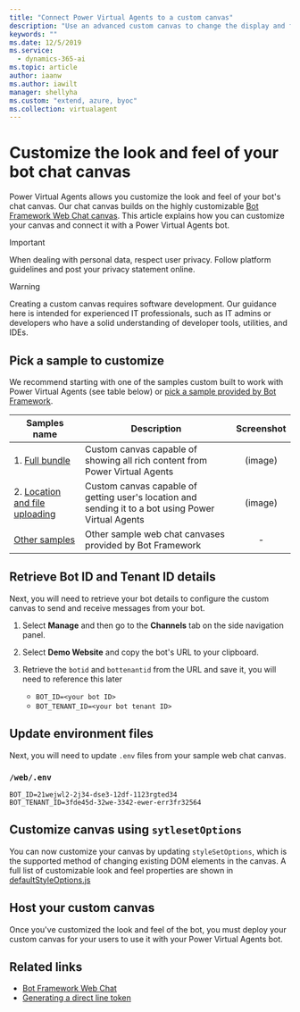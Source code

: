 ```yaml
---
title: "Connect Power Virtual Agents to a custom canvas"
description: "Use an advanced custom canvas to change the display and functionality of your bot (development coding required)."
keywords: ""
ms.date: 12/5/2019
ms.service:
  - dynamics-365-ai
ms.topic: article
author: iaanw
ms.author: iawilt
manager: shellyha
ms.custom: "extend, azure, byoc"
ms.collection: virtualagent
---
```


# Customize the look and feel of your bot chat canvas

Power Virtual Agents allows you customize the look and feel of your bot's chat canvas. Our chat canvas builds on the highly customizable [Bot Framework Web Chat canvas](https://github.com/microsoft/BotFramework-WebChat). This article explains how you can customize your canvas and connect it with a Power Virtual Agents bot.

>[!IMPORTANT]
>When dealing with personal data, respect user privacy. Follow platform guidelines and post your privacy statement online.

>[!WARNING]
>Creating a custom canvas requires software development. Our guidance here is intended for experienced IT professionals, such as IT admins or developers who have a solid understanding of developer tools, utilities, and IDEs.

## Pick a sample to customize

We recommend starting with one of the samples custom built to work with Power Virtual Agents (see table below) or [pick a sample provided by Bot Framework](https://github.com/microsoft/BotFramework-WebChat#samples-list).

| Samples name | Description | Screenshot |
| ------------ | ----------- | :----: |
| 1. [Full bundle](https://github.com/microsoft/PowerVirtualAgentsSamples/tree/master/BuildYourOwnCanvasSamples/1.starter-full-bundle) | Custom canvas capable of showing all rich content from Power Virtual Agents | (image) |
| 2. [Location and file uploading](https://github.com/microsoft/PowerVirtualAgentsSamples/tree/master/BuildYourOwnCanvasSamples/2.location-and-file-uploading) | Custom canvas capable of getting user's location and sending it to a bot using Power Virtual Agents | (image) |
| [Other samples](https://github.com/microsoft/BotFramework-WebChat/#samples-list) | Other sample web chat canvases provided by Bot Framework | -  | 

## Retrieve Bot ID and Tenant ID details

Next, you will need to retrieve your bot details to configure the custom canvas to send and receive messages from your bot.

1. Select **Manage** and then go to the **Channels** tab on the side navigation panel.

1. Select **Demo Website** and copy the bot's URL to your clipboard.

1. Retrieve the `botid` and `bottenantid` from the URL and save it, you will need to reference this later
      -  `BOT_ID=<your bot ID>`  
      -  `BOT_TENANT_ID=<your bot tenant ID>`    

## Update environment files

Next, you will need to update `.env` files from your sample web chat canvas.

### `/web/.env`

```
BOT_ID=21wejwl2-2j34-dse3-12df-1123rgted34
BOT_TENANT_ID=3fde45d-32we-3342-ewer-err3fr32564
```

## Customize canvas using `sytlesetOptions`

You can now customize your canvas by updating `styleSetOptions`, which is the supported method of changing existing DOM elements in the canvas. A full list of customizable look and feel properties are shown in [defaultStyleOptions.js](https://github.com/microsoft/BotFramework-WebChat/blob/master/packages/component/src/Styles/defaultStyleOptions.js)

## Host your custom canvas

Once you've customized the look and feel of the bot, you must deploy your custom canvas for your users to use it with your Power Virtual Agents bot.

## Related links

-  [Bot Framework Web Chat](https://github.com/microsoft/BotFramework-WebChat)
-  [Generating a direct line token](https://docs.microsoft.com/azure/bot-service/rest-api/bot-framework-rest-direct-line-3-0-authentication?view=azure-bot-service-4.0#generate-token)
